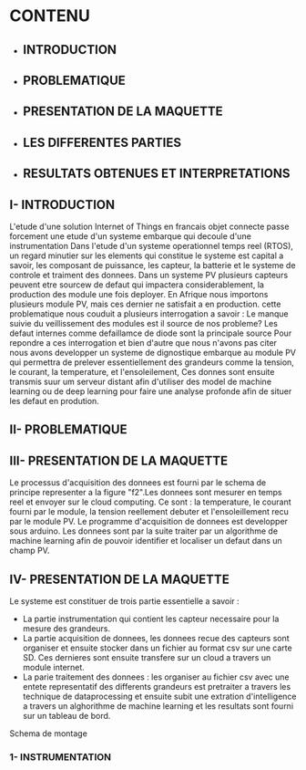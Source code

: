 # CONTENU
- ## INTRODUCTION
- ## PROBLEMATIQUE
- ## PRESENTATION DE LA MAQUETTE
- ## LES DIFFERENTES PARTIES
- ## RESULTATS OBTENUES ET INTERPRETATIONS

## I- INTRODUCTION
L'etude d'une solution Internet of Things en francais objet connecte passe forcement
une etude d'un systeme embarque qui decoule d'une instrumentation
Dans l'etude d'un systeme operationnel temps reel (RTOS), un regard minutier sur les elements qui constitue le systeme est capital a savoir, les composant de puissance, les capteur, la batterie et le systeme de controle et traiment des donnees.
Dans un systeme PV plusieurs capteurs peuvent etre sourcew de defaut qui impactera considerablement, la production des module une fois deployer.
En Afrique nous importons plusieurs module PV, mais ces dernier ne satisfait a en production. cette problematique nous couduit a plusieurs interrogation a savoir :
Le manque suivie du veillissement des modules est il source de nos probleme?
Les defaut internes comme defaillamce de diode sont la principale source
Pour repondre a ces interrogation et bien d'autre que nous n'avons pas citer nous avons
developper un systeme de dignostique embarque au module PV qui permettra de prelever essentiellement des grandeurs comme la tension, le courant, la temperature, et l'ensoleilement, Ces donnes sont ensuite transmis suur um serveur distant afin d'utiliser des model de machine learning ou de deep learning pour faire une analyse profonde afin de situer les defaut en prodution.

## II- PROBLEMATIQUE

## III- PRESENTATION DE LA MAQUETTE
Le processus d'acquisition des donnees est fourni par le schema de principe representer a la figure "f2".Les donnees sont mesurer en temps reel et envoyer sur le cloud computing. Ce sont : la temperature, le courant fourni par le module, la tension reellement debuter et l'ensoleillement recu par le module PV. Le programme d'acquisition de donnees est developper sous arduino. Les donnees sont par la suite traiter par un algorithme de machine learning afin de pouvoir identifier et localiser un defaut dans un champ PV. 
## IV- PRESENTATION DE LA MAQUETTE
Le systeme est constituer de trois partie essentielle a savoir :
- La partie instrumentation qui contient les capteur necessaire pour la mesure des grandeurs.
- La partie acquisition de donnees, les donnees recue des capteurs sont organiser et ensuite stocker dans un fichier au format csv sur une carte SD. Ces dernieres sont ensuite transfere sur un cloud a travers un module internet.
- La parie traitement des donnees : les organiser au fichier csv avec une entete representatif des differents grandeurs est pretraiter a travers les technique de dataprocessing et ensuite subit une extration d'intelligence a travers un alghorithme de machine learning et les resultats sont fourni sur un tableau de bord.

Schema de montage 



### 1- INSTRUMENTATION


